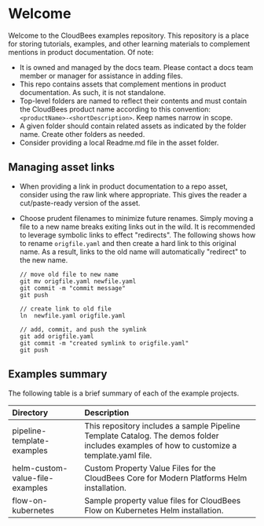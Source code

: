 # Welcome
Welcome to the CloudBees examples repository. This repository is a place for storing tutorials, examples, and other learning materials to complement mentions in product documentation. 
Of note:

* It is owned and managed by the docs team. Please contact a docs team member or manager for assistance in adding files.
* This repo contains assets that complement mentions in product documentation.  As such, it is not standalone.
* Top-level folders are named to reflect their contents and must contain the CloudBees product name according to this convention: `<productName>-<shortDescription>`. Keep names narrow in scope.
* A given folder should contain related assets as indicated by the folder name. Create other folders as needed.
* Consider providing a local Readme.md file in the asset folder.

## Managing asset links
* When providing a link in product documentation to a repo asset, consider using the raw link where appropriate. This gives the reader a cut/paste-ready version of the asset.
* Choose prudent filenames to minimize future renames. Simply moving a file to a new name breaks exiting links out in the wild. It is recommended to leverage symbolic links to effect "redirects". The following shows how to rename `origfile.yaml` and then create a hard link to this original name. As a result, links to the old name will automatically "redirect" to the new name.

  ```shell
  // move old file to new name
  git mv origfile.yaml newfile.yaml
  git commit -m "commit message"
  git push
  
  // create link to old file
  ln  newfile.yaml origfile.yaml
  
  // add, commit, and push the symlink
  git add origfile.yaml
  git commit -m "created symlink to origfile.yaml"
  git push
  ```

## Examples summary
The following table is a brief summary of each of the example projects.

|Directory|Description  |
|:---|:-|
|pipeline-template-examples|This repository includes a sample Pipeline Template Catalog. The demos folder includes examples of how to customize a template.yaml file.  |
|helm-custom-value-file-examples|Custom Property Value Files for the CloudBees Core for Modern Platforms Helm installation.|
|flow-on-kubernetes|Sample property value files for CloudBees Flow on Kubernetes Helm installation.|
